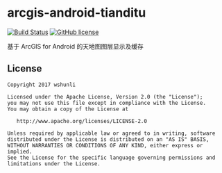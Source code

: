 # arcgis-android-tianditu

[![Build Status](https://travis-ci.org/wshunli/arcgis-android-tianditu.svg?branch=master)](https://travis-ci.org/wshunli/arcgis-android-tianditu)
[![GitHub license](https://img.shields.io/github/license/wshunli/arcgis-android-tianditu.git.svg)](https://github.com/wshunli/arcgis-android-tianditu.git)

基于 ArcGIS for Android 的天地图图层显示及缓存


## License

    Copyright 2017 wshunli

    Licensed under the Apache License, Version 2.0 (the "License");
    you may not use this file except in compliance with the License.
    You may obtain a copy of the License at

       http://www.apache.org/licenses/LICENSE-2.0

    Unless required by applicable law or agreed to in writing, software
    distributed under the License is distributed on an "AS IS" BASIS,
    WITHOUT WARRANTIES OR CONDITIONS OF ANY KIND, either express or implied.
    See the License for the specific language governing permissions and
    limitations under the License.

